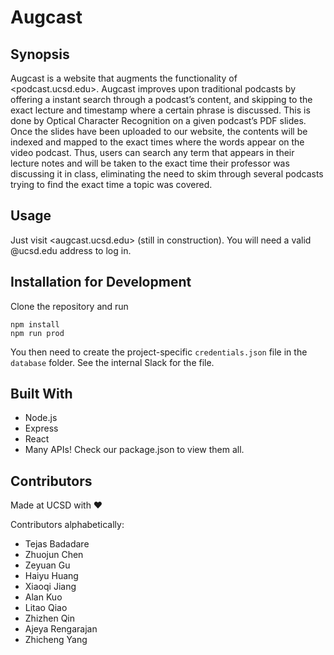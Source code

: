 # Augcast

## Synopsis

Augcast is a website that augments the functionality of <podcast.ucsd.edu>. Augcast improves upon traditional podcasts by offering a instant search through a podcast’s content, and skipping to the exact lecture and timestamp where a certain phrase is discussed. This is done by Optical Character Recognition on a given podcast’s PDF slides. Once the slides have been uploaded to our website, the contents will be indexed and mapped to the exact times where the words appear on the video podcast. Thus, users can search any term that appears in their lecture notes and will be taken to the exact time their professor was discussing it in class, eliminating the need to skim through several podcasts trying to find the exact time a topic was covered.

## Usage

Just visit <augcast.ucsd.edu> (still in construction). You will need a valid @ucsd.edu address to log in.

## Installation for Development

Clone the repository and run 
```
npm install
npm run prod
```

You then need to create the project-specific ```credentials.json``` file in the ```database``` folder. See the internal Slack for the file.

## Built With

 * Node.js
 * Express
 * React
 * Many APIs! Check our package.json to view them all.

## Contributors
Made at UCSD with ❤️

Contributors alphabetically:

* Tejas Badadare 
* Zhuojun Chen 
* Zeyuan Gu 
* Haiyu Huang 
* Xiaoqi Jiang 
* Alan Kuo 
* Litao Qiao 
* Zhizhen Qin 
* Ajeya Rengarajan 
* Zhicheng Yang